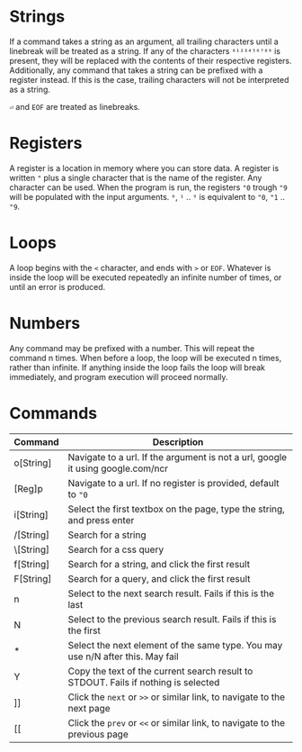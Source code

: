 # Strings

If a command takes a string as an argument, all trailing characters until a linebreak will be treated as a string. If any of the characters `⁰¹²³⁴⁵⁶⁷⁸⁹` is present, they will be replaced with the contents of their respective registers.
Additionally, any command that takes a string can be prefixed with a register instead. If this is the case, trailing characters will not be interpreted as a string.

`⏎` and `EOF` are treated as linebreaks.

# Registers

A register is a location in memory where you can store data. A register is written `"` plus a single character that is the name of the register. Any character can be used.
When the program is run, the registers `"0` trough `"9` will be populated with the input arguments. `⁰`, `¹` .. `⁹` is equivalent to `"0`, `"1` .. `"9`.

# Loops

A loop begins with the `<` character, and ends with `>` or `EOF`. Whatever is inside the loop will be executed repeatedly an infinite number of times, or until an error is produced.

# Numbers

Any command may be prefixed with a number. This will repeat the command n times.
When before a loop, the loop will be executed n times, rather than infinite. If anything inside the loop fails the loop will break immediately, and program execution will proceed normally.

# Commands

| Command    | Description                                                                        |
|------------|------------------------------------------------------------------------------------|
| o[String]  | Navigate to a url. If the argument is not a url, google it using google.com/ncr    |
| [Reg]p     | Navigate to a url. If no register is provided, default to `"0`                     |
| i[String]  | Select the first textbox on the page, type the string, and press enter             |
| /[String]  | Search for a string                                                                |
| \\[String] | Search for a css query                                                             |
| f[String]  | Search for a string, and click the first result                                    |
| F[String]  | Search for a query, and click the first result                                     |
| n          | Select to the next search result. Fails if this is the last                        |
| N          | Select to the previous search result. Fails if this is the first                   |
| *          | Select the next element of the same type. You may use n/N after this. May fail     |
| Y          | Copy the text of the current search result to STDOUT. Fails if nothing is selected |
| ]]         | Click the `next` or `>>` or similar link, to navigate to the next page             |
| [[         | Click the `prev` or `<<` or similar link, to navigate to the previous page         |

